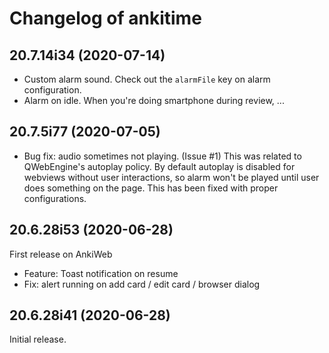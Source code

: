 # Changelog of ankitime

[comment]: # (DO NOT MODIFY. new changelog goes here)

## 20.7.14i34 (2020-07-14)

- Custom alarm sound. Check out the `alarmFile` key on alarm configuration.
- Alarm on idle. When you're doing smartphone during review, ...

## 20.7.5i77 (2020-07-05)

- Bug fix: audio sometimes not playing. (Issue #1) This was related to QWebEngine's autoplay policy. By default autoplay is disabled for webviews without user interactions, so alarm won't be played until user does something on the page. This has been fixed with proper configurations.

## 20.6.28i53 (2020-06-28)

First release on AnkiWeb

- Feature: Toast notification on resume
- Fix: alert running on add card / edit card / browser dialog

## 20.6.28i41 (2020-06-28)

Initial release.
